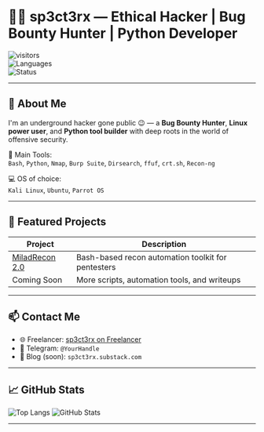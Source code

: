 # 👨‍💻 sp3ct3rx — Ethical Hacker | Bug Bounty Hunter | Python Developer

![visitors](https://visitor-badge.glitch.me/badge?page_id=sp3ct3rx)  
![Languages](https://img.shields.io/badge/Tools-Bash%2C%20Python%2C%20Nmap%2C%20Dirsearch-green)  
![Status](https://img.shields.io/badge/Freelancer-Available-brightgreen)

---

## 🚀 About Me

I'm an underground hacker gone public 😉 — a **Bug Bounty Hunter**, **Linux power user**, and **Python tool builder** with deep roots in the world of offensive security.

🧰 Main Tools:  
`Bash`, `Python`, `Nmap`, `Burp Suite`, `Dirsearch`, `ffuf`, `crt.sh`, `Recon-ng`

💻 OS of choice:  
`Kali Linux`, `Ubuntu`, `Parrot OS`

---

## 🔨 Featured Projects

| Project      | Description |
|-------------|-------------|
| [MiladRecon 2.0](https://github.com/sp3ct3rx/MiladRecon) | Bash-based recon automation toolkit for pentesters |
| Coming Soon | More scripts, automation tools, and writeups |

---

## 📫 Contact Me

- 🌐 Freelancer: [sp3ct3rx on Freelancer](https://www.freelancer.com/u/sp3ct3rx)
- 💬 Telegram: `@YourHandle`
- 🧠 Blog (soon): `sp3ct3rx.substack.com`

---

## 📈 GitHub Stats

![Top Langs](https://github-readme-stats.vercel.app/api/top-langs/?username=sp3ct3rx&layout=compact&theme=radical)
![GitHub Stats](https://github-readme-stats.vercel.app/api?username=sp3ct3rx&show_icons=true&theme=radical)

---
